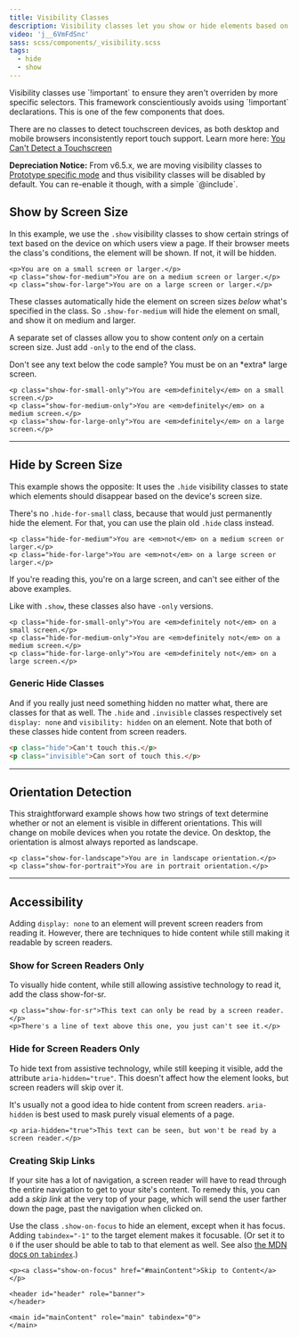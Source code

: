 ```yaml
---
title: Visibility Classes
description: Visibility classes let you show or hide elements based on screen size or device orientation. You can also use visibility classes to control which elements users see depending on their browsing environment.
video: 'j__6VmFdSnc'
sass: scss/components/_visibility.scss
tags:
  - hide
  - show
---
```


<div class="callout primary">
  <p>Visibility classes use `!important` to ensure they aren't overriden by more specific selectors. This framework conscientiously avoids using `!important` declarations. This is one of the few components that does.</p>
</div>

<div class="callout warning">
  <p>There are no classes to detect touchscreen devices, as both desktop and mobile browsers inconsistently report touch support. Learn more here: <a href="http://www.stucox.com/blog/you-cant-detect-a-touchscreen/">You Can't Detect a Touchscreen</a></p>
</div>

<div class="callout alert">
  <p><strong>Depreciation Notice:</strong> From v6.5.x, we are moving visibility classes to <a href="prototyping-utilities.html">Prototype specific mode</a> and thus visibility classes will be disabled by default. You can re-enable it though, with a simple `@include`.</p>
</div>

## Show by Screen Size

In this example, we use the `.show` visibility classes to show certain strings of text based on the device on which users view a page. If their browser meets the class's conditions, the element will be shown. If not, it will be hidden.

```html_example
<p>You are on a small screen or larger.</p>
<p class="show-for-medium">You are on a medium screen or larger.</p>
<p class="show-for-large">You are on a large screen or larger.</p>
```

These classes automatically hide the element on screen sizes *below* what's specified in the class. So `.show-for-medium` will hide the element on small, and show it on medium and larger.

A separate set of classes allow you to show content *only* on a certain screen size. Just add `-only` to the end of the class.

<div class="primary callout">
  <p>Don't see any text below the code sample? You must be on an *extra* large screen.</p>
</div>

```html_example
<p class="show-for-small-only">You are <em>definitely</em> on a small screen.</p>
<p class="show-for-medium-only">You are <em>definitely</em> on a medium screen.</p>
<p class="show-for-large-only">You are <em>definitely</em> on a large screen.</p>
```

---

## Hide by Screen Size

This example shows the opposite: It uses the `.hide` visibility classes to state which elements should disappear based on the device's screen size.

<div class="primary callout">
  <p>There's no <code>.hide-for-small</code> class, because that would just permanently hide the element. For that, you can use the plain old <code>.hide</code> class instead.</p>
</div>

```html_example
<p class="hide-for-medium">You are <em>not</em> on a medium screen or larger.</p>
<p class="hide-for-large">You are <em>not</em> on a large screen or larger.</p>
```

<p class="show-for-large">If you're reading this, you're on a large screen, and can't see either of the above examples.</p>

Like with `.show`, these classes also have `-only` versions.

```html_example
<p class="hide-for-small-only">You are <em>definitely not</em> on a small screen.</p>
<p class="hide-for-medium-only">You are <em>definitely not</em> on a medium screen.</p>
<p class="hide-for-large-only">You are <em>definitely not</em> on a large screen.</p>
```

### Generic Hide Classes

And if you really just need something hidden no matter what, there are classes for that as well. The `.hide` and `.invisible` classes respectively set `display: none` and `visibility: hidden` on an element. Note that both of these classes hide content from screen readers.

```html
<p class="hide">Can't touch this.</p>
<p class="invisible">Can sort of touch this.</p>
```

---

## Orientation Detection

This straightforward example shows how two strings of text determine whether or not an element is visible in different orientations. This will change on mobile devices when you rotate the device. On desktop, the orientation is almost always reported as landscape.

```html_example
<p class="show-for-landscape">You are in landscape orientation.</p>
<p class="show-for-portrait">You are in portrait orientation.</p>
```

---

## Accessibility

Adding `display: none` to an element will prevent screen readers from reading it. However, there are techniques to hide content while still making it readable by screen readers.

### Show for Screen Readers Only

To visually hide content, while still allowing assistive technology to read it, add the class show-for-sr.

```html_example
<p class="show-for-sr">This text can only be read by a screen reader.</p>
<p>There's a line of text above this one, you just can't see it.</p>
```

### Hide for Screen Readers Only

To hide text from assistive technology, while still keeping it visible, add the attribute `aria-hidden="true"`. This doesn't affect how the element looks, but screen readers will skip over it.

<div class="primary callout">
  <p>It's usually not a good idea to hide content from screen readers. <code>aria-hidden</code> is best used to mask purely visual elements of a page.</p>
</div>

```html_example
<p aria-hidden="true">This text can be seen, but won't be read by a screen reader.</p>
```

### Creating Skip Links

If your site has a lot of navigation, a screen reader will have to read through the entire navigation to get to your site's content. To remedy this, you can add a *skip link* at the very top of your page, which will send the user farther down the page, past the navigation when clicked on.

Use the class `.show-on-focus` to hide an element, except when it has focus. Adding `tabindex="-1"` to the target element makes it focusable. (Or set it to `0` if the user should be able to tab to that element as well. See also [the MDN docs on `tabindex`](https://developer.mozilla.org/en-US/docs/Web/HTML/Global_attributes/tabindex).)

```html_example
<p><a class="show-on-focus" href="#mainContent">Skip to Content</a></p>

<header id="header" role="banner">
</header>

<main id="mainContent" role="main" tabindex="0">
</main>
```
